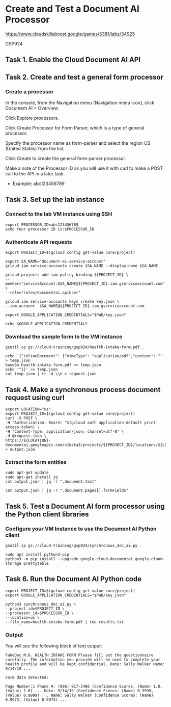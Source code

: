# Create and Test a Document AI Processor

https://www.cloudskillsboost.google/games/5381/labs/34925

GSP924


## Task 1. Enable the Cloud Document AI API


## Task 2. Create and test a general form processor
### Create a processor
In the console, from the Navigation menu (Navigation menu icon), click Document AI > Overview.

Click Explore processors.

Click Create Processor for Form Parser, which is a type of general processor.

Specify the processor name as form-parser and select the region US (United States) from the list.

Click Create to create the general form-parser processor.

Make a note of the Processor ID as you will use it with curl to make a POST call to the API in a later task.

- Example: abc123456789


## Task 3. Set up the lab instance

### Connect to the lab VM instance using SSH
```
export PROCESSOR_ID=abc123456789
echo Your processor ID is:$PROCESSOR_ID
```

### Authenticate API requests
```
export PROJECT_ID=$(gcloud config get-value core/project)

export SA_NAME="document-ai-service-account"
gcloud iam service-accounts create $SA_NAME --display-name $SA_NAME

gcloud projects add-iam-policy-binding ${PROJECT_ID} \
--member="serviceAccount:$SA_NAME@${PROJECT_ID}.iam.gserviceaccount.com" \
--role="roles/documentai.apiUser"

gcloud iam service-accounts keys create key.json \
--iam-account  $SA_NAME@${PROJECT_ID}.iam.gserviceaccount.com

export GOOGLE_APPLICATION_CREDENTIALS="$PWD/key.json"

echo $GOOGLE_APPLICATION_CREDENTIALS
```

### Download the sample form to the VM instance

```
gsutil cp gs://cloud-training/gsp924/health-intake-form.pdf .

echo '{"inlineDocument": {"mimeType": "application/pdf","content": "' > temp.json
base64 health-intake-form.pdf >> temp.json
echo '"}}' >> temp.json
cat temp.json | tr -d \\n > request.json
```


## Task 4. Make a synchronous process document request using curl

```
export LOCATION="us"
export PROJECT_ID=$(gcloud config get-value core/project)
curl -X POST \
-H "Authorization: Bearer "$(gcloud auth application-default print-access-token) \
-H "Content-Type: application/json; charset=utf-8" \
-d @request.json \
https://${LOCATION}-documentai.googleapis.com/v1beta3/projects/${PROJECT_ID}/locations/${LOCATION}/processors/${PROCESSOR_ID}:process > output.json
```

### Extract the form entities

```
sudo apt-get update 
sudo apt-get install jq
cat output.json | jq -r ".document.text"

cat output.json | jq -r ".document.pages[].formFields"
```

## Task 5. Test a Document AI form processor using the Python client libraries
### Configure your VM Instance to use the Document AI Python client
```
gsutil cp gs://cloud-training/gsp924/synchronous_doc_ai.py .

sudo apt install python3-pip
python3 -m pip install --upgrade google-cloud-documentai google-cloud-storage prettytable
```

## Task 6. Run the Document AI Python code
```
export PROJECT_ID=$(gcloud config get-value core/project)
export GOOGLE_APPLICATION_CREDENTIALS="$PWD/key.json"

python3 synchronous_doc_ai.py \
--project_id=$PROJECT_ID \
--processor_id=$PROCESSOR_ID \
--location=us \
--file_name=health-intake-form.pdf | tee results.txt
```

### Output
You will see the following block of text output:
```
FakeDoc M.D. HEALTH INTAKE FORM Please fill out the questionnaire carefully. The information you provide will be used to complete your health profile and will be kept confidential. Date: Sally Walker Name: 9/14/19 ... 
```

```
Form data detected:

Page Number:1 Phone #: (906) 917-3486 (Confidence Scores: (Name) 1.0, (Value) 1.0) ... Date: 9/14/19 (Confidence Scores: (Name) 0.9999, (Value) 0.9999) ... Name: Sally Walker (Confidence Scores: (Name) 0.9973, (Value) 0.9973) ... 
```